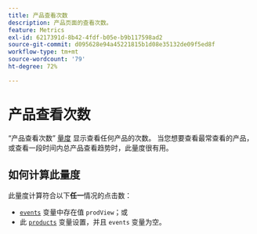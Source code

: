 ```yaml
---
title: 产品查看次数
description: 产品页面的查看次数。
feature: Metrics
exl-id: 6217391d-8b42-4fdf-b05e-b9b117598ad2
source-git-commit: d095628e94a45221815b1d08e35132de09f5ed8f
workflow-type: tm+mt
source-wordcount: '79'
ht-degree: 72%

---
```


# 产品查看次数

“产品查看次数” [量度](overview.md) 显示查看任何产品的次数。 当您想要查看最常查看的产品，或查看一段时间内总产品查看趋势时，此量度很有用。

## 如何计算此量度

此量度计算符合以下&#x200B;**任一**&#x200B;情况的点击数：

* [`events`](/help/implement/vars/page-vars/events/events-overview.md) 变量中存在值 `prodView`；或
* 此 [`products`](/help/implement/vars/page-vars/products.md) 变量设置，并且 `events` 变量为空。

